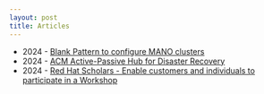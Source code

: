 ```yaml
---
layout: post
title: Articles
---
```


- 2024 - [Blank Pattern to configure MANO clusters](https://jtovarro.github.io/blog/Blank-Validated-Pattern/)
- 2024 - [ACM Active-Passive Hub for Disaster Recovery](https://jtovarro.github.io/blog/ACM-Active-Pasive/)
- 2024 - [Red Hat Scholars - Enable customers and individuals to participate in a Workshop](https://jtovarro.github.io/blog/RedHatScholars/)
